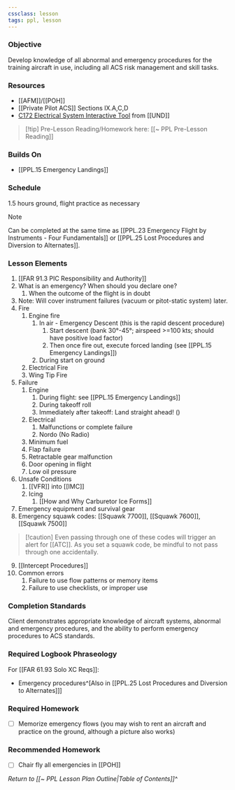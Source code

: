 ```yaml
---
cssclass: lesson
tags: ppl, lesson
---
```


### Objective
Develop knowledge of all abnormal and emergency procedures for the training aircraft in use, including all ACS risk management and skill tasks.

### Resources
- [[AFM]]/[[POH]]
- [[Private Pilot ACS]] Sections IX.A,C,D
- [C172 Electrical System Interactive Tool](http://avitmedia.aero.und.edu/c172sElectrical/index.html) from [[UND]]

> [!tip] Pre-Lesson Reading/Homework here: [[~ PPL Pre-Lesson Reading]]

### Builds On
- [[PPL.15 Emergency Landings]]

### Schedule
1.5 hours ground, flight practice as necessary

> [!note] 
> Can be completed at the same time as [[PPL.23 Emergency Flight by Instruments - Four Fundamentals]] or [[PPL.25 Lost Procedures and Diversion to Alternates]].

### Lesson Elements
1. [[FAR 91.3 PIC Responsibility and Authority]]
3. What is an emergency? When should you declare one?
	1. When the outcome of the flight is in doubt
4. Note: Will cover instrument failures (vacuum or pitot-static system) later.
5. Fire
	1. Engine fire
		1. In air - Emergency Descent (this is the rapid descent procedure)
			1. Start descent (bank 30°-45°; airspeed >=100 kts; should have positive load factor)
			2. Then once fire out, execute forced landing (see [[PPL.15 Emergency Landings]])
		2. During start on ground
	2. Electrical Fire
	3. Wing Tip Fire
6. Failure
	1. Engine
		1. During flight: see [[PPL.15 Emergency Landings]]
		2. During takeoff roll
		3. Immediately after takeoff: Land straight ahead! ()
	2. Electrical
		1. Malfunctions or complete failure
		2. Nordo (No Radio)
	3. Minimum fuel
	4. Flap failure
	5. Retractable gear malfunction
	6. Door opening in flight
	7. Low oil pressure
7. Unsafe Conditions
	1. [[VFR]] into [[IMC]]
	2. Icing
		1. [[How and Why Carburetor Ice Forms]]
8. Emergency equipment and survival gear
9. Emergency squawk codes: [[Squawk 7700]], [[Squawk 7600]], [[Squawk 7500]]
> [!caution] Even passing through one of these codes will trigger an alert for [[ATC]]. As you set a squawk code, be mindful to not pass through one accidentally.
9. [[Intercept Procedures]]
10. Common errors
	1. Failure to use flow patterns or memory items
	2. Failure to use checklists, or improper use

### Completion Standards
Client demonstrates appropriate knowledge of aircraft systems, abnormal and emergency procedures, and the ability to perform emergency procedures to ACS standards.

### Required Logbook Phraseology
For [[FAR 61.93 Solo XC Reqs]]:
- Emergency procedures^[Also in [[PPL.25 Lost Procedures and Diversion to Alternates]]]

### Required Homework
- [ ] Memorize emergency flows (you may wish to rent an aircraft and practice on the ground, although a picture also works)

### Recommended Homework
- [ ] Chair fly all emergencies in [[POH]]

*Return to [[~ PPL Lesson Plan Outline|Table of Contents]]^*